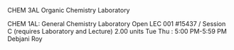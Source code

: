  CHEM 3AL
Organic Chemistry Laboratory

CHEM 1AL: General Chemistry Laboratory
Open
LEC 001 #15437 / Session C (requires Laboratory and Lecture)
2.00 units
Tue Thu : 5:00 PM-5:59 PM
Debjani Roy
